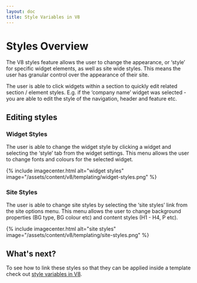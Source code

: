 ```yaml
---
layout: doc
title: Style Variables in V8
---
```


# Styles Overview

The V8 styles feature allows the user to change the appearance, or ‘style’ for specific widget elements, as well as site wide styles. This means the user has granular control over the appearance of their site.


The user is able to click widgets within a section to quickly edit related section / element styles. E.g. if the ‘company name’ widget was selected - you are able to edit the style of the navigation, header and feature etc.

## Editing styles

### Widget Styles

The user is able to change the widget style by clicking a widget and selecting the ‘style’ tab from the widget settings. This menu allows the user to change fonts and colours for the selected widget.

{% include imagecenter.html alt="widget styles" image="/assets/content/v8/templating/widget-styles.png" %}

### Site Styles

The user is able to change site styles by selecting the ‘site styles’ link from the site options menu. This menu allows the user to change background properties (BG type, BG colour etc) and content styles (H1 - H4, P etc).

{% include imagecenter.html alt="site styles" image="/assets/content/v8/templating/site-styles.png" %}

## What's next?

To see how to link these styles so that they can be applied inside a template check out [style variables in V8](/v8/templating/style-variables-in-v8/).